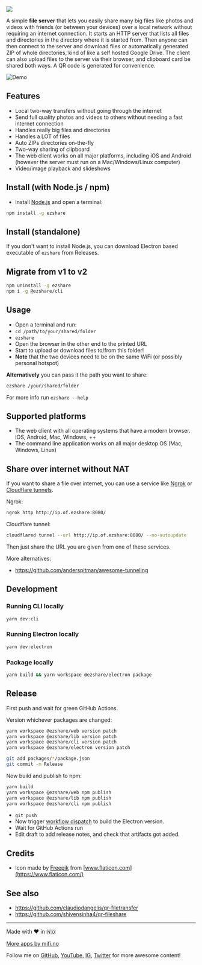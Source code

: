 ![](logo.png)

A simple **file server** that lets you easily share many big files like photos and videos with friends (or between your devices) over a local network without requiring an internet connection. It starts an HTTP server that lists all files and directories in the directory where it is started from. Then anyone can then connect to the server and download files or automatically generated ZIP of whole directories, kind of like a self hosted Google Drive. The client can also upload files to the server via their browser, and clipboard card be shared both ways. A QR code is generated for convenience.

![Demo](screenshot.png)

## Features
- Local two-way transfers without going through the internet
- Send full quality photos and videos to others without needing a fast internet connection
- Handles really big files and directories
- Handles a LOT of files
- Auto ZIPs directories on-the-fly
- Two-way sharing of clipboard
- The web client works on all major platforms, including iOS and Android (however the server must run on a Mac/Windows/Linux computer)
- Video/image playback and slideshows

## Install (with Node.js / npm)

- Install [Node.js](https://nodejs.org) and open a terminal:

```bash
npm install -g ezshare
```

## Install (standalone)

If you don't want to install Node.js, you can download Electron based executable of `ezshare` from Releases.

## Migrate from v1 to v2

```bash
npm uninstall -g ezshare
npm i -g @ezshare/cli
```

## Usage

- Open a terminal and run:
- `cd /path/to/your/shared/folder`
- `ezshare`
- Open the browser in the other end to the printed URL
- Start to upload or download files to/from this folder!
- **Note** that the two devices need to be on the same WiFi (or possibly personal hotspot)

**Alternatively** you can pass it the path you want to share:
```bash
ezshare /your/shared/folder
```

For more info run `ezshare --help`

## Supported platforms
- The web client with all operating systems that have a modern browser. iOS, Android, Mac, Windows, ++
- The command line application works on all major desktop OS (Mac, Windows, Linux)

## Share over internet without NAT

If you want to share a file over internet, you can use a service like [Ngrok](https://ngrok.com/) or [Cloudflare tunnels](https://developers.cloudflare.com/cloudflare-one/connections/connect-apps/).

Ngrok:
```bash
ngrok http http://ip.of.ezshare:8080/
```

Cloudflare tunnel:
```bash
cloudflared tunnel --url http://ip.of.ezshare:8080/ --no-autoupdate
```

Then just share the URL you are given from one of these services.

More alternatives:
- https://github.com/anderspitman/awesome-tunneling

## Development

### Running CLI locally

```bash
yarn dev:cli
```

### Running Electron locally

```bash
yarn dev:electron
```

### Package locally

```bash
yarn build && yarn workspace @ezshare/electron package
```

## Release

First push and wait for green GitHub Actions.

Version whichever packages are changed:

```bash
yarn workspace @ezshare/web version patch
yarn workspace @ezshare/lib version patch
yarn workspace @ezshare/cli version patch
yarn workspace @ezshare/electron version patch

git add packages/*/package.json
git commit -m Release
```

Now build and publish to npm:

```bash
yarn build
yarn workspace @ezshare/web npm publish
yarn workspace @ezshare/lib npm publish
yarn workspace @ezshare/cli npm publish
```

- `git push`
- Now trigger [workflow dispatch](https://github.com/mifi/ezshare/actions/workflows/publish.yml) to build the Electron version.
- Wait for GitHub Actions run
- Edit draft to add release notes, and check that artifacts got added.

## Credits
- Icon made by [Freepik](https://www.flaticon.com/authors/freepik) from [www.flaticon.com](https://www.flaticon.com/)

## See also
- https://github.com/claudiodangelis/qr-filetransfer
- https://github.com/shivensinha4/qr-fileshare

---

Made with ❤️ in 🇳🇴

[More apps by mifi.no](https://mifi.no/)

Follow me on [GitHub](https://github.com/mifi/), [YouTube](https://www.youtube.com/channel/UC6XlvVH63g0H54HSJubURQA), [IG](https://www.instagram.com/mifi.no/), [Twitter](https://twitter.com/mifi_no) for more awesome content!
